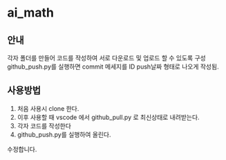 # ai_math

## 안내
각자 폴더를 만들어 코드를 작성하여 서로 다운로드 및 업로드 할 수 있도록 구성
github_push.py를 실행하면 commit 메세지를 ID push날짜 형태로 나오게 작성됨.

## 사용방법
1. 처음 사용시 clone 한다.
2. 이후 사용할 때 vscode 에서 github_pull.py 로 최신상태로 내려받는다.
3. 각자 코드를 작성한다
4. github_push.py를 실행하여 올린다.


수정합니다.